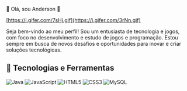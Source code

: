 👋 Olá, sou Anderson  👋

[https://i.gifer.com/7sHj.gif](https://i.gifer.com/3rNn.gif)


Seja bem-vindo ao meu perfil! Sou um entusiasta de tecnologia e jogos, com foco no desenvolvimento e estudo de jogos e programação. Estou sempre em busca de novos desafios e oportunidades para inovar e criar soluções tecnológicas.






## 🚀 Tecnologias e Ferramentas

![Java](https://img.shields.io/badge/Java-ED8B00?style=for-the-badge&logo=java&logoColor=white)
![JavaScript](https://img.shields.io/badge/JavaScript-F7DF1E?style=for-the-badge&logo=javascript&logoColor=black)
![HTML5](https://img.shields.io/badge/HTML5-E34F26?style=for-the-badge&logo=html5&logoColor=white)
![CSS3](https://img.shields.io/badge/CSS3-1572B6?style=for-the-badge&logo=css3&logoColor=white)
![MySQL](https://img.shields.io/badge/MySQL-4479A1?style=for-the-badge&logo=mysql&logoColor=white)
